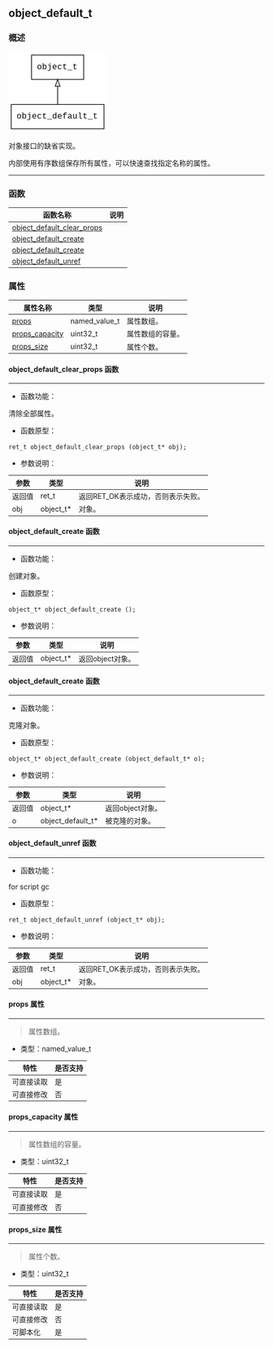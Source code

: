 ## object\_default\_t
### 概述
![image](images/object_default_t_0.png)


 对象接口的缺省实现。

 内部使用有序数组保存所有属性，可以快速查找指定名称的属性。



----------------------------------
### 函数
<p id="object_default_t_methods">

| 函数名称 | 说明 | 
| -------- | ------------ | 
| <a href="#object_default_t_object_default_clear_props">object\_default\_clear\_props</a> |  |
| <a href="#object_default_t_object_default_create">object\_default\_create</a> |  |
| <a href="#object_default_t_object_default_create">object\_default\_create</a> |  |
| <a href="#object_default_t_object_default_unref">object\_default\_unref</a> |  |
### 属性
<p id="object_default_t_properties">

| 属性名称 | 类型 | 说明 | 
| -------- | ----- | ------------ | 
| <a href="#object_default_t_props">props</a> | named\_value\_t | 属性数组。 |
| <a href="#object_default_t_props_capacity">props\_capacity</a> | uint32\_t | 属性数组的容量。 |
| <a href="#object_default_t_props_size">props\_size</a> | uint32\_t | 属性个数。 |
#### object\_default\_clear\_props 函数
-----------------------

* 函数功能：

> <p id="object_default_t_object_default_clear_props">
 清除全部属性。






* 函数原型：

```
ret_t object_default_clear_props (object_t* obj);
```

* 参数说明：

| 参数 | 类型 | 说明 |
| -------- | ----- | --------- |
| 返回值 | ret\_t | 返回RET\_OK表示成功，否则表示失败。 |
| obj | object\_t* | 对象。 |
#### object\_default\_create 函数
-----------------------

* 函数功能：

> <p id="object_default_t_object_default_create">
 创建对象。






* 函数原型：

```
object_t* object_default_create ();
```

* 参数说明：

| 参数 | 类型 | 说明 |
| -------- | ----- | --------- |
| 返回值 | object\_t* | 返回object对象。 |
#### object\_default\_create 函数
-----------------------

* 函数功能：

> <p id="object_default_t_object_default_create">
 克隆对象。






* 函数原型：

```
object_t* object_default_create (object_default_t* o);
```

* 参数说明：

| 参数 | 类型 | 说明 |
| -------- | ----- | --------- |
| 返回值 | object\_t* | 返回object对象。 |
| o | object\_default\_t* | 被克隆的对象。 |
#### object\_default\_unref 函数
-----------------------

* 函数功能：

> <p id="object_default_t_object_default_unref">
 for script gc






* 函数原型：

```
ret_t object_default_unref (object_t* obj);
```

* 参数说明：

| 参数 | 类型 | 说明 |
| -------- | ----- | --------- |
| 返回值 | ret\_t | 返回RET\_OK表示成功，否则表示失败。 |
| obj | object\_t* | 对象。 |
#### props 属性
-----------------------
> <p id="object_default_t_props"> 属性数组。




* 类型：named\_value\_t

| 特性 | 是否支持 |
| -------- | ----- |
| 可直接读取 | 是 |
| 可直接修改 | 否 |
#### props\_capacity 属性
-----------------------
> <p id="object_default_t_props_capacity"> 属性数组的容量。




* 类型：uint32\_t

| 特性 | 是否支持 |
| -------- | ----- |
| 可直接读取 | 是 |
| 可直接修改 | 否 |
#### props\_size 属性
-----------------------
> <p id="object_default_t_props_size"> 属性个数。




* 类型：uint32\_t

| 特性 | 是否支持 |
| -------- | ----- |
| 可直接读取 | 是 |
| 可直接修改 | 否 |
| 可脚本化   | 是 |
